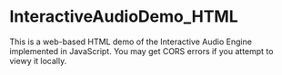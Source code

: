 # InteractiveAudioDemo_HTML
This is a web-based HTML demo of the Interactive Audio Engine implemented in JavaScript. You may get CORS errors if you attempt to viewy it locally.

